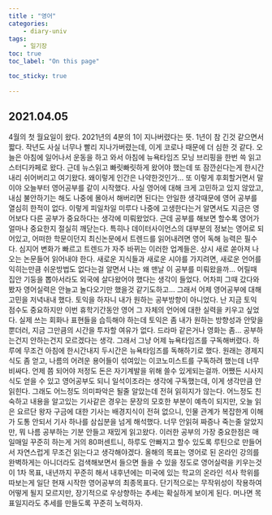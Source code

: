 ```yaml
---
title : "영어"
categories:
    - diary-univ
tags:
    - 일기장
toc: true
toc_label: "On this page"

toc_sticky: true
    
---
```

## 2021.04.05
4월의 첫 월요일이 왔다. 2021년의 4분의 1이 지나버렸다는 뜻.
1년이 참 긴것 같으면서 짧다. 작년도 사실 너무나 빨리 지나가버렸는데, 이게 코로나 때문에 더 심한 것 같다. 오늘은 아침에 일어나서 운동을 하고 와서 아침에 뉴욕타임즈 모닝 브리핑을 한번 쓱 읽고 스터디카페로 왔다. 근데 뉴스읽고 빠릿빠릿하게 왔어야 했는데 또 잠깐쉰다는게 한시간 내리 쉬어버리고 여기왔다.
왜이렇게 인간은 나약한것인가... 또 이렇게 후회할거면서 말이야
오늘부터 영어공부를 같이 시작했다.
사실 영어에 대해 크게 고민하고 있지 않았고, 내심 불안하기는 해도 나중에 몰아서 해버리면 된다는
안일한 생각때문에 영어 공부를 열심히 한적이 없다. 이렇게 피일차일 미루다 나중에 고생한다는거 알면서도 지금은 영어보다 다른 공부가 중요하다는 생각에 미뤄왔었다.
근데 공부를 해보면 할수록 영어가 얼마나 중요한지 절실히 깨닫는다.
특히나 데이터사이언스의 대부분의 정보는 영어로 되어있고, 어떠한 학문이던지 최신논문에서
트렌드를 읽어내려면 영어 독해 능력은 필수다. 심지어 변화가 빠르고 트렌드가 자주 바뀌는 이러한 업계들은. 상시 새로 쏟아져 나오는 논문들어 읽어내야 한다.
새로운 지식들과 새로운 시야를 가지려면, 새로운 언어를 익히는만큼 쉬운방법도 없다는걸 알면서
나는 왜 맨날 이 공부를 미뤄왔을까...
어릴때 집안 기둥을 뽑아서라도 외국에 살다왔어야 했다는 생각이 들었다.
어차피 그때 갔다와봤자 영어실력은 안늘고 놀다오기만 했을것 같기도하고...
그래서 어제 영어공부에 대해 고민을 저녁내내 했다.
토익을 하자니 내가 원하는 공부방향이 아니었다. 난 지금 토익 점수도 중요하지만 이번 휴학기간동안 영어 그 자체의 언어에 대한 실력을 키우고 싶었다. 실제 쓰는 회화나 표현들을 습득해야 하는데 토익은 좀 내가 원하는 방향성과 안맞을 뿐더러, 지금 그만큼의 시간을 투자할 여유가 없다.
드라마 같은거나 영화는 좀... 공부하는건지 안하는건지 모르겠다는 생각.
그래서 그냥 어제 뉴욕타임즈를 구독해버렸다.
하루에 무조건 아침에 한시간내지 두시간은 뉴욕타임즈를 독해하기로 했다.
원래는 경제지식도 좀 얻고, 나름의 어려운 용어들이 섞여있는 이코노미스트를 구독하려 했는데
너무 비싸다. 언제 쯤 되어야 저정도 돈은 자기계발을 위해 쓸수 있게되는걸까.
어쨌든 시사지식도 얻을 수 있고 영어공부도 되니 일석이조라는 생각에 구독했는데,
이게 생각만큼 안읽힌다. 그래도 어느정도 의미파악은 될줄 알았는데 전혀 읽히지가 않는다. 어느정도 친숙하고 내용을 알고있는 기사같은 경우는 문장의 모호한 부분이 예측이 되지만, 오늘 읽은 요르단 왕자 구금에 대한 기사는 배경지식이 전혀 없으니,
인물 관계가 복잡한게 이해가 도통 안되서 기사 하나를 삼십분을 넘게 해석했다.
너무 안읽혀 짜증나 죽는줄 알았지만, 뭐 나름 공부하는 기분 안들고 재밌게 읽고왔다.
이러한 공부의 가장 중요한점은 매일매일 꾸준히 하는게 거의 80퍼센트니, 하루도 안빠지고 할수 있도록 루틴으로 만들어서 자연스럽게 무조건 읽는다고 생각해야겠다.
올해의 목표는 영어로 된 온라인 강의를 완벽하게는 아니더라도
검색해보면서 들으면 들을 수 있을 정도로 영어실력을 키우는것이 1차 목표, 내년까지 꾸준히 해서 내후년에는 미국에 있는 학교의 온라인 석사 학위를 따보는게 일단 현재 시작한 영어공부의 최종목표다.
단기적으로는 무작위성이 작용하여 어떻게 될지 모르지만,
장기적으로 우상향하는 추세는 확실하게 보이게 된다. 머나면 목표일지라도 추세를 만들도록 꾸준히 노력하자.
